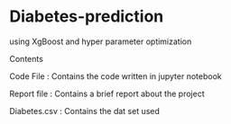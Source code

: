 # Diabetes-prediction
using XgBoost and hyper parameter optimization</br>

</p>Contents</p>
</p>Code File : Contains the code written in jupyter notebook</p>
</p>Report file : Contains a brief report about the project </p>
</p>Diabetes.csv : Contains the dat set used </p>
